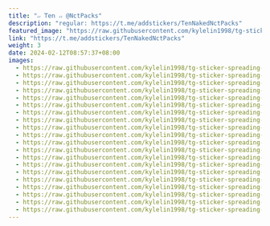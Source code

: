 ```yaml
---
title: "៸៸ 𝖳𝖾𝗇 ៸៸ @NctPacks"
description: "regular: https://t.me/addstickers/TenNakedNctPacks"
featured_image: "https://raw.githubusercontent.com/kylelin1998/tg-sticker-spreading-worldwide-images/main/img/08f70262-e38b-4bfc-aff0-15106e0cc930.jpg"
link: "https://t.me/addstickers/TenNakedNctPacks"
weight: 3
date: 2024-02-12T08:57:37+08:00
images:
  - https://raw.githubusercontent.com/kylelin1998/tg-sticker-spreading-worldwide-images/main/img/08f70262-e38b-4bfc-aff0-15106e0cc930.jpg
  - https://raw.githubusercontent.com/kylelin1998/tg-sticker-spreading-worldwide-images/main/img/793a88c6-407d-44c6-a4fe-bc9079bcd1a8.jpg
  - https://raw.githubusercontent.com/kylelin1998/tg-sticker-spreading-worldwide-images/main/img/44459426-ccfc-4c88-accd-64d9383fe203.jpg
  - https://raw.githubusercontent.com/kylelin1998/tg-sticker-spreading-worldwide-images/main/img/b5d51d3f-aa6b-45ea-9bae-f4fea68fde80.jpg
  - https://raw.githubusercontent.com/kylelin1998/tg-sticker-spreading-worldwide-images/main/img/84117d1a-8227-4168-bd95-6ea39e8e8247.jpg
  - https://raw.githubusercontent.com/kylelin1998/tg-sticker-spreading-worldwide-images/main/img/33c0d797-00b5-40b8-9d20-a6653647fa14.jpg
  - https://raw.githubusercontent.com/kylelin1998/tg-sticker-spreading-worldwide-images/main/img/9e764b9b-faa0-4262-bfa7-de76993ba4f5.jpg
  - https://raw.githubusercontent.com/kylelin1998/tg-sticker-spreading-worldwide-images/main/img/a8b65fc9-a38d-4afb-8762-8f7c3f776586.jpg
  - https://raw.githubusercontent.com/kylelin1998/tg-sticker-spreading-worldwide-images/main/img/efb7ff7b-35b3-4509-a806-a5d98cb0c4e3.jpg
  - https://raw.githubusercontent.com/kylelin1998/tg-sticker-spreading-worldwide-images/main/img/ec1c3d35-1a8b-476d-90f0-0262bbaf2339.jpg
  - https://raw.githubusercontent.com/kylelin1998/tg-sticker-spreading-worldwide-images/main/img/5d8f1e91-da07-4948-91d7-2af27dd89aac.jpg
  - https://raw.githubusercontent.com/kylelin1998/tg-sticker-spreading-worldwide-images/main/img/f8369e43-7833-4990-a30d-f94974c8638a.jpg
  - https://raw.githubusercontent.com/kylelin1998/tg-sticker-spreading-worldwide-images/main/img/e52ae8ba-157e-4496-a36b-ad19e95e8034.jpg
  - https://raw.githubusercontent.com/kylelin1998/tg-sticker-spreading-worldwide-images/main/img/61d0c58a-6872-4a32-9149-549d7ed801a9.jpg
  - https://raw.githubusercontent.com/kylelin1998/tg-sticker-spreading-worldwide-images/main/img/9dbdb88c-4654-4161-b28f-49b24850b91c.jpg
  - https://raw.githubusercontent.com/kylelin1998/tg-sticker-spreading-worldwide-images/main/img/b28ab2c8-091a-4afa-8b20-f56a98d371e8.jpg
  - https://raw.githubusercontent.com/kylelin1998/tg-sticker-spreading-worldwide-images/main/img/dffa3ee5-eaaa-4705-962c-994065954da0.jpg
  - https://raw.githubusercontent.com/kylelin1998/tg-sticker-spreading-worldwide-images/main/img/602cbd6d-5f0e-41f0-9da0-ee1399c83687.jpg
  - https://raw.githubusercontent.com/kylelin1998/tg-sticker-spreading-worldwide-images/main/img/b0751954-4b0d-4cc0-b7e9-493c5a092b9e.jpg
  - https://raw.githubusercontent.com/kylelin1998/tg-sticker-spreading-worldwide-images/main/img/ccca4c04-0c19-4d02-9e8d-3840bdc1ce3d.jpg
---
```

